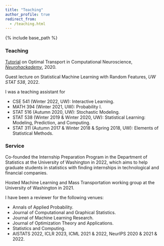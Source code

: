 ```yaml
---
title: "Teaching"
author_profile: true
redirect_from:
  - /teaching.html
---
```


{% include base_path %}

<!-- Leave two spaces at the end -->

### Teaching

[Tutorial](https://github.com/langliu95/otml-neurohackademy-2020) on Optimal Transport in Computational Neuroscience, *[Neurohackademy](https://neurohackademy.org/)*, 2020.  

Guest lecture on Statistical Machine Learning with Random Features, *UW STAT 538*, 2022.  

I was a teaching assistant for
* CSE 541 (Winter 2022, UW): Interactive Learning.  
* MATH 394 (Winter 2021, UW): Probability I.  
* STAT 516 (Autumn 2020, UW): Stochastic Modeling.  
* STAT 538 (Winter 2019 & Winter 2020, UW): Statistical Learning: Modeling, Prediction, and Computing.  
* STAT 311 (Autumn 2017 & Winter 2018 & Spring 2018, UW): Elements of Statistical Methods.  


### Service

Co-founded the Internship Preparation Program in the Department of Statistics at the University of Washington in 2022, which aims to help graduate students in statistics with finding internships in technological and financial companies.

Hosted Machine Learning and Mass Transportation working group at the University of Washington in 2021.

I have been a reviewer for the following venues:
* Annals of Applied Probability.
* Journal of Computational and Graphical Statistics.
* Journal of Machine Learning Research.
* Journal of Optimization Theory and Applications.
* Statistics and Computing.
* AISTATS 2022, ICLR 2023, ICML 2021 & 2022, NeurIPS 2020 & 2021 & 2022.
